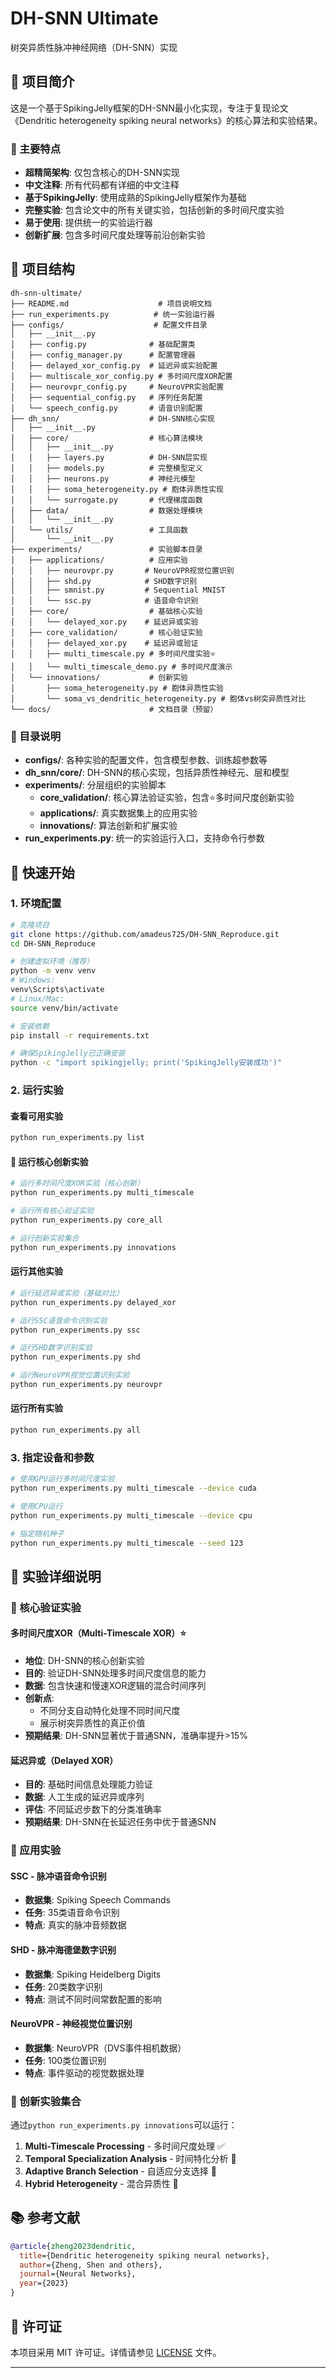 # DH-SNN Ultimate

树突异质性脉冲神经网络（DH-SNN）实现

## 📖 项目简介

这是一个基于SpikingJelly框架的DH-SNN最小化实现，专注于复现论文《Dendritic heterogeneity spiking neural networks》的核心算法和实验结果。

### 🎯 主要特点

- **超精简架构**: 仅包含核心的DH-SNN实现
- **中文注释**: 所有代码都有详细的中文注释
- **基于SpikingJelly**: 使用成熟的SpikingJelly框架作为基础
- **完整实验**: 包含论文中的所有关键实验，包括创新的多时间尺度实验
- **易于使用**: 提供统一的实验运行器
- **创新扩展**: 包含多时间尺度处理等前沿创新实验

## 📁 项目结构

```
dh-snn-ultimate/
├── README.md                    # 项目说明文档
├── run_experiments.py          # 统一实验运行器
├── configs/                    # 配置文件目录
│   ├── __init__.py
│   ├── config.py              # 基础配置类
│   ├── config_manager.py      # 配置管理器
│   ├── delayed_xor_config.py  # 延迟异或实验配置
│   ├── multiscale_xor_config.py # 多时间尺度XOR配置
│   ├── neurovpr_config.py     # NeuroVPR实验配置
│   ├── sequential_config.py   # 序列任务配置
│   └── speech_config.py       # 语音识别配置
├── dh_snn/                    # DH-SNN核心实现
│   ├── __init__.py
│   ├── core/                  # 核心算法模块
│   │   ├── __init__.py
│   │   ├── layers.py          # DH-SNN层实现
│   │   ├── models.py          # 完整模型定义
│   │   ├── neurons.py         # 神经元模型
│   │   ├── soma_heterogeneity.py # 胞体异质性实现
│   │   └── surrogate.py       # 代理梯度函数
│   ├── data/                  # 数据处理模块
│   │   └── __init__.py
│   └── utils/                 # 工具函数
│       └── __init__.py
├── experiments/               # 实验脚本目录
│   ├── applications/          # 应用实验
│   │   ├── neurovpr.py       # NeuroVPR视觉位置识别
│   │   ├── shd.py            # SHD数字识别
│   │   ├── smnist.py         # Sequential MNIST
│   │   └── ssc.py            # 语音命令识别
│   ├── core/                  # 基础核心实验
│   │   └── delayed_xor.py    # 延迟异或实验
│   ├── core_validation/       # 核心验证实验
│   │   ├── delayed_xor.py    # 延迟异或验证
│   │   ├── multi_timescale.py # 多时间尺度实验⭐
│   │   └── multi_timescale_demo.py # 多时间尺度演示
│   └── innovations/           # 创新实验
│       ├── soma_heterogeneity.py # 胞体异质性实验
│       └── soma_vs_dendritic_heterogeneity.py # 胞体vs树突异质性对比
└── docs/                      # 文档目录（预留）
```

### 📁 目录说明

- **configs/**: 各种实验的配置文件，包含模型参数、训练超参数等
- **dh_snn/core/**: DH-SNN的核心实现，包括异质性神经元、层和模型
- **experiments/**: 分层组织的实验脚本
  - **core_validation/**: 核心算法验证实验，包含⭐多时间尺度创新实验
  - **applications/**: 真实数据集上的应用实验
  - **innovations/**: 算法创新和扩展实验
- **run_experiments.py**: 统一的实验运行入口，支持命令行参数

## 🚀 快速开始

### 1. 环境配置

```bash
# 克隆项目
git clone https://github.com/amadeus725/DH-SNN_Reproduce.git
cd DH-SNN_Reproduce

# 创建虚拟环境（推荐）
python -m venv venv
# Windows:
venv\Scripts\activate
# Linux/Mac:
source venv/bin/activate

# 安装依赖
pip install -r requirements.txt

# 确保SpikingJelly已正确安装
python -c "import spikingjelly; print('SpikingJelly安装成功')"
```

### 2. 运行实验

#### 查看可用实验
```bash
python run_experiments.py list
```

#### 🌟 运行核心创新实验
```bash
# 运行多时间尺度XOR实验（核心创新）
python run_experiments.py multi_timescale

# 运行所有核心验证实验
python run_experiments.py core_all

# 运行创新实验集合
python run_experiments.py innovations
```

#### 运行其他实验
```bash
# 运行延迟异或实验（基础对比）
python run_experiments.py delayed_xor

# 运行SSC语音命令识别实验
python run_experiments.py ssc

# 运行SHD数字识别实验
python run_experiments.py shd

# 运行NeuroVPR视觉位置识别实验
python run_experiments.py neurovpr
```

#### 运行所有实验
```bash
python run_experiments.py all
```

### 3. 指定设备和参数
```bash
# 使用GPU运行多时间尺度实验
python run_experiments.py multi_timescale --device cuda

# 使用CPU运行
python run_experiments.py multi_timescale --device cpu

# 指定随机种子
python run_experiments.py multi_timescale --seed 123
```

## 🔬 实验详细说明

### 🌟 核心验证实验

#### 多时间尺度XOR（Multi-Timescale XOR）⭐
- **地位**: DH-SNN的核心创新实验
- **目的**: 验证DH-SNN处理多时间尺度信息的能力
- **数据**: 包含快速和慢速XOR逻辑的混合时间序列
- **创新点**: 
  - 不同分支自动特化处理不同时间尺度
  - 展示树突异质性的真正价值
- **预期结果**: DH-SNN显著优于普通SNN，准确率提升>15%

#### 延迟异或（Delayed XOR）
- **目的**: 基础时间信息处理能力验证
- **数据**: 人工生成的延迟异或序列
- **评估**: 不同延迟步数下的分类准确率
- **预期结果**: DH-SNN在长延迟任务中优于普通SNN

### 📱 应用实验

#### SSC - 脉冲语音命令识别
- **数据集**: Spiking Speech Commands
- **任务**: 35类语音命令识别
- **特点**: 真实的脉冲音频数据

#### SHD - 脉冲海德堡数字识别
- **数据集**: Spiking Heidelberg Digits
- **任务**: 20类数字识别
- **特点**: 测试不同时间常数配置的影响

#### NeuroVPR - 神经视觉位置识别
- **数据集**: NeuroVPR（DVS事件相机数据）
- **任务**: 100类位置识别
- **特点**: 事件驱动的视觉数据处理

### 🧪 创新实验集合

通过`python run_experiments.py innovations`可以运行：

1. **Multi-Timescale Processing** - 多时间尺度处理 ✅
2. **Temporal Specialization Analysis** - 时间特化分析 🚧
3. **Adaptive Branch Selection** - 自适应分支选择 🚧
4. **Hybrid Heterogeneity** - 混合异质性 🚧

## 📚 参考文献

```bibtex
@article{zheng2023dendritic,
  title={Dendritic heterogeneity spiking neural networks},
  author={Zheng, Shen and others},
  journal={Neural Networks},
  year={2023}
}
```

## 📄 许可证

本项目采用 MIT 许可证。详情请参见 [LICENSE](LICENSE) 文件。

---

